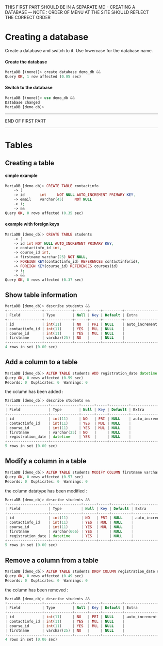 THIS FIRST PART SHOULD BE IN A SEPARATE MD - CREATING A DATABASE --
NOTE : ORDER OF MENU AT THE SITE SHOULD REFLECT THE CORRECT ORDER

# Creating a database 
Create a database and switch to it. Use lowercase for the database name.
#### Create the database
```php
MariaDB [(none)]> create database demo_db &&
Query OK, 1 row affected (0.05 sec)
```

#### Switch to the database
```php
MariaDB [(none)]> use demo_db &&
Database changed
MariaDB [demo_db]>
```

---

END OF FIRST PART

---




# Tables
## Creating a table
#### simple example
```php
MariaDB [demo_db]> CREATE TABLE contactinfo
    -> (
    -> id       int     NOT NULL AUTO_INCREMENT PRIMARY KEY,
    -> email    varchar(45)     NOT NULL
    -> );
    -> &&
Query OK, 0 rows affected (0.35 sec)
```
#### example with foreign keys
```php
MariaDB [demo_db]> CREATE TABLE students
    -> (
    -> id int NOT NULL AUTO_INCREMENT PRIMARY KEY,
    -> contactinfo_id int,
    -> course_id int,
    -> firstname varchar(25) NOT NULL,
    -> FOREIGN KEY(contactinfo_id) REFERENCES contactinfo(id),
    -> FOREIGN KEY(course_id) REFERENCES courses(id)
    -> );
    -> &&
Query OK, 0 rows affected (0.37 sec)
```


## Show table information 
```php
MariaDB [demo_db]> describe students &&
+----------------+-------------+------+-----+---------+----------------+
| Field          | Type        | Null | Key | Default | Extra          |
+----------------+-------------+------+-----+---------+----------------+
| id             | int(11)     | NO   | PRI | NULL    | auto_increment |
| contactinfo_id | int(11)     | YES  | MUL | NULL    |                |
| course_id      | int(11)     | YES  | MUL | NULL    |                |
| firstname      | varchar(25) | NO   |     | NULL    |                |
+----------------+-------------+------+-----+---------+----------------+
4 rows in set (0.00 sec)
```

## Add a column to a table

```php
MariaDB [demo_db]> ALTER TABLE students ADD registration_date datetime &&
Query OK, 0 rows affected (0.59 sec)
Records: 0  Duplicates: 0  Warnings: 0
```
the column has been added : 
```php
MariaDB [demo_db]> describe students &&
+-------------------+-------------+------+-----+---------+----------------+
| Field             | Type        | Null | Key | Default | Extra          |
+-------------------+-------------+------+-----+---------+----------------+
| id                | int(11)     | NO   | PRI | NULL    | auto_increment |
| contactinfo_id    | int(11)     | YES  | MUL | NULL    |                |
| course_id         | int(11)     | YES  | MUL | NULL    |                |
| firstname         | varchar(25) | NO   |     | NULL    |                |
| registration_date | datetime    | YES  |     | NULL    |                |
+-------------------+-------------+------+-----+---------+----------------+
5 rows in set (0.00 sec)
```


## Modify a column in a table

```php
MariaDB [demo_db]> ALTER TABLE students MODIFY COLUMN firstname varchar(666) &&
Query OK, 0 rows affected (0.57 sec)
Records: 0  Duplicates: 0  Warnings: 0
```
the column datatype has been modified : 
```php
MariaDB [demo_db]> describe students &&
+-------------------+--------------+------+-----+---------+----------------+
| Field             | Type         | Null | Key | Default | Extra          |
+-------------------+--------------+------+-----+---------+----------------+
| id                | int(11)      | NO   | PRI | NULL    | auto_increment |
| contactinfo_id    | int(11)      | YES  | MUL | NULL    |                |
| course_id         | int(11)      | YES  | MUL | NULL    |                |
| firstname         | varchar(666) | YES  |     | NULL    |                |
| registration_date | datetime     | YES  |     | NULL    |                |
+-------------------+--------------+------+-----+---------+----------------+
5 rows in set (0.00 sec)
```


## Remove a column from a table

```php
MariaDB [demo_db]> ALTER TABLE students DROP COLUMN registration_date &&
Query OK, 0 rows affected (0.49 sec)
Records: 0  Duplicates: 0  Warnings: 0
```
the column has been removed : 
```php
MariaDB [demo_db]> describe students &&
+----------------+-------------+------+-----+---------+----------------+
| Field          | Type        | Null | Key | Default | Extra          |
+----------------+-------------+------+-----+---------+----------------+
| id             | int(11)     | NO   | PRI | NULL    | auto_increment |
| contactinfo_id | int(11)     | YES  | MUL | NULL    |                |
| course_id      | int(11)     | YES  | MUL | NULL    |                |
| firstname      | varchar(25) | NO   |     | NULL    |                |
+----------------+-------------+------+-----+---------+----------------+
4 rows in set (0.00 sec)
```

